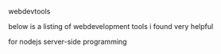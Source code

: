webdevtools

below is a listing of webdevelopment tools i found very helpful

for nodejs server-side programming



